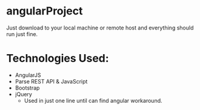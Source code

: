 angularProject
==============
Just download to your local machine or remote host and everything should run just fine. 

Technologies Used:
==============
* AngularJS
* Parse REST API & JavaScript
* Bootstrap
* jQuery
    * Used in just one line until can find angular workaround.
